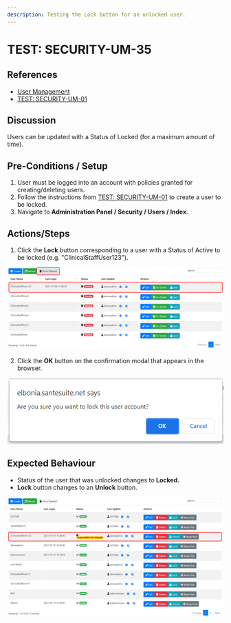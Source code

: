 ```yaml
---
description: Testing the Lock button for an unlocked user.
---
```


# TEST: SECURITY-UM-35

## References

* [User Management](../../../../../operations/security-administration/user-management.md)
* [TEST: SECURITY-UM-01](test-security-um-01.md) 

## Discussion

Users can be updated with a Status of Locked \(for a maximum amount of time\).

## Pre-Conditions / Setup

1. User must be logged into an account with policies granted for creating/deleting users.
2. Follow the instructions from [TEST: SECURITY-UM-01](test-security-um-01.md) to create a user to be locked.
3. Navigate to **Administration Panel / Security / Users / Index**.

## Actions/Steps

1.  Click the **Lock** button corresponding to a user with a Status of Active to be locked \(e.g. "ClinicalStaffUser123"\).

![](../../../../../../.gitbook/assets/image%20%28300%29.png)

2. Click the **OK** button on the confirmation modal that appears in the browser.

![](../../../../../../.gitbook/assets/image%20%28333%29.png)

## Expected Behaviour

* Status of the user that was unlocked changes to **Locked.**
* **Lock** button changes to an **Unlock** button.

![](../../../../../../.gitbook/assets/image%20%28329%29.png)

